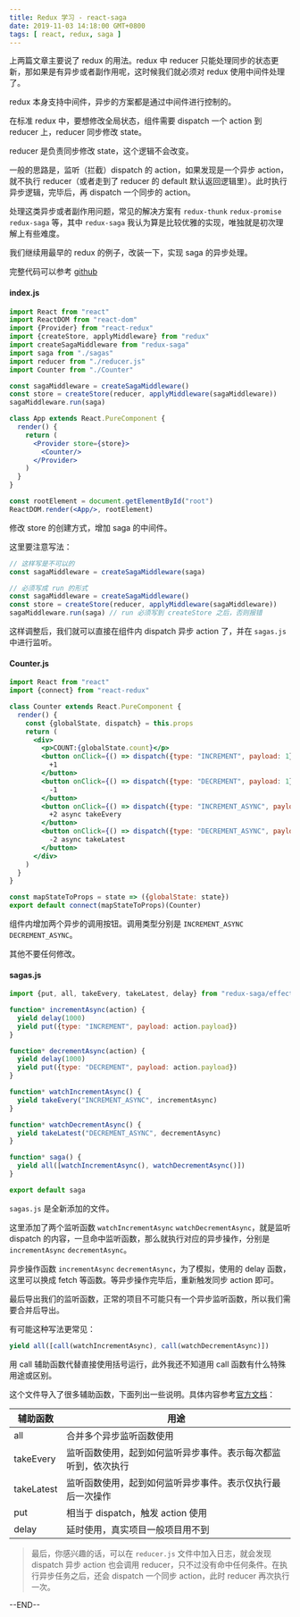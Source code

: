 ```yaml
---
title: Redux 学习 - react-saga
date: 2019-11-03 14:18:00 GMT+0800
tags: [ react, redux, saga ]
---
```


上两篇文章主要说了 redux 的用法。redux 中 reducer 只能处理同步的状态更新，那如果是有异步或者副作用呢，这时候我们就必须对 redux 使用中间件处理了。

<!-- truncate -->

redux 本身支持中间件，异步的方案都是通过中间件进行控制的。

在标准 redux 中，要想修改全局状态，组件需要 dispatch 一个 action 到 reducer 上，reducer 同步修改 state。

reducer 是负责同步修改 state，这个逻辑不会改变。

一般的思路是，监听（拦截）dispatch 的 action，如果发现是一个异步 action，就不执行 reducer（或者走到了 reducer 的 default 默认返回逻辑里）。此时执行异步逻辑，完毕后，再 dispatch 一个同步的 action。

处理这类异步或者副作用问题，常见的解决方案有 `redux-thunk` `redux-promise` `redux-saga` 等，其中 `redux-saga` 我认为算是比较优雅的实现，唯独就是初次理解上有些难度。

我们继续用最早的 redux 的例子，改装一下，实现 saga 的异步处理。

完整代码可以参考 [github](https://github.com/yukapril/learning/tree/master/react-redux-saga)

#### index.js

```jsx
import React from "react"
import ReactDOM from "react-dom"
import {Provider} from "react-redux"
import {createStore, applyMiddleware} from "redux"
import createSagaMiddleware from "redux-saga"
import saga from "./sagas"
import reducer from "./reducer.js"
import Counter from "./Counter"

const sagaMiddleware = createSagaMiddleware()
const store = createStore(reducer, applyMiddleware(sagaMiddleware))
sagaMiddleware.run(saga)

class App extends React.PureComponent {
  render() {
    return (
      <Provider store={store}>
        <Counter/>
      </Provider>
    )
  }
}

const rootElement = document.getElementById("root")
ReactDOM.render(<App/>, rootElement)
```

修改 store 的创建方式，增加 saga 的中间件。

这里要注意写法：

```js
// 这样写是不可以的
const sagaMiddleware = createSagaMiddleware(saga)

// 必须写成 run 的形式
const sagaMiddleware = createSagaMiddleware()
const store = createStore(reducer, applyMiddleware(sagaMiddleware))
sagaMiddleware.run(saga) // run 必须写到 createStore 之后，否则报错
```

这样调整后，我们就可以直接在组件内 dispatch 异步 action 了，并在 `sagas.js` 中进行监听。

#### Counter.js

```jsx
import React from "react"
import {connect} from "react-redux"

class Counter extends React.PureComponent {
  render() {
    const {globalState, dispatch} = this.props
    return (
      <div>
        <p>COUNT:{globalState.count}</p>
        <button onClick={() => dispatch({type: "INCREMENT", payload: 1})}>
          +1
        </button>
        <button onClick={() => dispatch({type: "DECREMENT", payload: 1})}>
          -1
        </button>
        <button onClick={() => dispatch({type: "INCREMENT_ASYNC", payload: 2})}>
          +2 async takeEvery
        </button>
        <button onClick={() => dispatch({type: "DECREMENT_ASYNC", payload: 2})}>
          -2 async takeLatest
        </button>
      </div>
    )
  }
}

const mapStateToProps = state => ({globalState: state})
export default connect(mapStateToProps)(Counter)
```

组件内增加两个异步的调用按钮。调用类型分别是 `INCREMENT_ASYNC` `DECREMENT_ASYNC`。

其他不要任何修改。

#### sagas.js

```js
import {put, all, takeEvery, takeLatest, delay} from "redux-saga/effects"

function* incrementAsync(action) {
  yield delay(1000)
  yield put({type: "INCREMENT", payload: action.payload})
}

function* decrementAsync(action) {
  yield delay(1000)
  yield put({type: "DECREMENT", payload: action.payload})
}

function* watchIncrementAsync() {
  yield takeEvery("INCREMENT_ASYNC", incrementAsync)
}

function* watchDecrementAsync() {
  yield takeLatest("DECREMENT_ASYNC", decrementAsync)
}

function* saga() {
  yield all([watchIncrementAsync(), watchDecrementAsync()])
}

export default saga
```

`sagas.js` 是全新添加的文件。

这里添加了两个监听函数 `watchIncrementAsync` `watchDecrementAsync`，就是监听 dispatch 的内容，一旦命中监听函数，那么就执行对应的异步操作，分别是 `incrementAsync` `decrementAsync`。

异步操作函数 `incrementAsync` `decrementAsync`，为了模拟，使用的 delay 函数，这里可以换成 fetch 等函数。等异步操作完毕后，重新触发同步 action 即可。

最后导出我们的监听函数，正常的项目不可能只有一个异步监听函数，所以我们需要合并后导出。

有可能这种写法更常见：

```js
yield all([call(watchIncrementAsync), call(watchDecrementAsync)])
```

用 call 辅助函数代替直接使用括号运行，此外我还不知道用 call 函数有什么特殊用途或区别。

这个文件导入了很多辅助函数，下面列出一些说明。具体内容参考[官方文档](https://redux-saga.js.org/docs/api/)：

| 辅助函数       | 用途                              |
|------------|---------------------------------|
| all        | 合并多个异步监听函数使用                    |
| takeEvery  | 监听函数使用，起到如何监听异步事件。表示每次都监听到，依次执行 |
| takeLatest | 监听函数使用，起到如何监听异步事件。表示仅执行最后一次操作   |
| put        | 相当于 dispatch，触发 action 使用       |
| delay      | 延时使用，真实项目一般项目用不到                |

> 最后，你感兴趣的话，可以在 `reducer.js` 文件中加入日志，就会发现 dispatch 异步 action 也会调用 reducer，只不过没有命中任何条件。在执行异步任务之后，还会 dispatch 一个同步 action，此时 reducer 再次执行一次。

--END--
